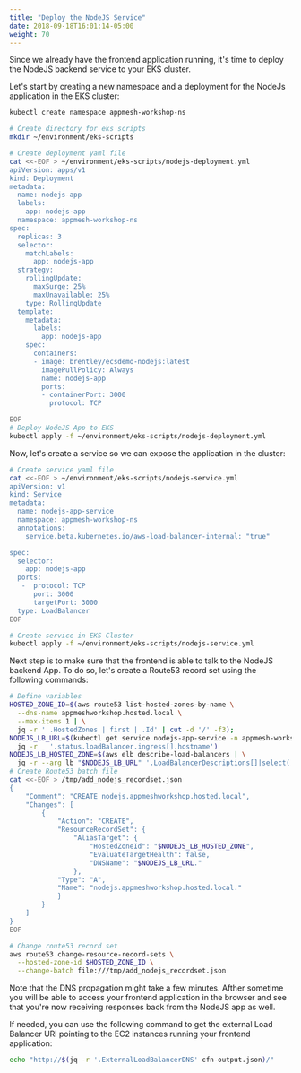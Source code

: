 ```yaml
---
title: "Deploy the NodeJS Service"
date: 2018-09-18T16:01:14-05:00
weight: 70
---
```

Since we already have the frontend application running, it's time to deploy the NodeJS backend service to your EKS cluster.


Let's start by creating a new namespace and a deployment for the NodeJs application in the EKS cluster:



```bash
kubectl create namespace appmesh-workshop-ns

# Create directory for eks scripts
mkdir ~/environment/eks-scripts

# Create deployment yaml file
cat <<-EOF > ~/environment/eks-scripts/nodejs-deployment.yml
apiVersion: apps/v1
kind: Deployment
metadata:
  name: nodejs-app
  labels:
    app: nodejs-app
  namespace: appmesh-workshop-ns
spec:
  replicas: 3
  selector:
    matchLabels:
      app: nodejs-app
  strategy:
    rollingUpdate:
      maxSurge: 25%
      maxUnavailable: 25%
    type: RollingUpdate
  template:
    metadata:
      labels:
        app: nodejs-app
    spec:
      containers:
      - image: brentley/ecsdemo-nodejs:latest
        imagePullPolicy: Always
        name: nodejs-app
        ports:
        - containerPort: 3000
          protocol: TCP

EOF
# Deploy NodeJS App to EKS
kubectl apply -f ~/environment/eks-scripts/nodejs-deployment.yml
```

Now, let's create a service so we can expose the application in the cluster:

```bash
# Create service yaml file
cat <<-EOF > ~/environment/eks-scripts/nodejs-service.yml
apiVersion: v1
kind: Service
metadata:
  name: nodejs-app-service
  namespace: appmesh-workshop-ns
  annotations:
    service.beta.kubernetes.io/aws-load-balancer-internal: "true"

spec:
  selector:
    app: nodejs-app
  ports:
   -  protocol: TCP
      port: 3000
      targetPort: 3000
  type: LoadBalancer
EOF

# Create service in EKS Cluster
kubectl apply -f ~/environment/eks-scripts/nodejs-service.yml
```

Next step is to make sure that the frontend is able to talk to the NodeJS backend App. To do so, let's create a Route53 record set using the following commands:

```bash
# Define variables
HOSTED_ZONE_ID=$(aws route53 list-hosted-zones-by-name \
  --dns-name appmeshworkshop.hosted.local \
  --max-items 1 | \
  jq -r ' .HostedZones | first | .Id' | cut -d '/' -f3);
NODEJS_LB_URL=$(kubectl get service nodejs-app-service -n appmesh-workshop-ns -o json | \
  jq -r   '.status.loadBalancer.ingress[].hostname')
NODEJS_LB_HOSTED_ZONE=$(aws elb describe-load-balancers | \
  jq -r --arg lb "$NODEJS_LB_URL" '.LoadBalancerDescriptions[]|select(.DNSName==$lb).CanonicalHostedZoneNameID')
# Create Route53 batch file
cat <<-EOF > /tmp/add_nodejs_recordset.json
{
    "Comment": "CREATE nodejs.appmeshworkshop.hosted.local",
    "Changes": [
        {
            "Action": "CREATE",
            "ResourceRecordSet": {
                "AliasTarget": {
                    "HostedZoneId": "$NODEJS_LB_HOSTED_ZONE",
                    "EvaluateTargetHealth": false,
                    "DNSName": "$NODEJS_LB_URL."
                },
            "Type": "A",
            "Name": "nodejs.appmeshworkshop.hosted.local."
            }
        }
    ]
}
EOF

# Change route53 record set
aws route53 change-resource-record-sets \
  --hosted-zone-id $HOSTED_ZONE_ID \
  --change-batch file:///tmp/add_nodejs_recordset.json
```

Note that the DNS propagation might take a few minutes. Afther sometime you will be able to access your frontend application in the browser and see that you're now receiving responses back from the NodeJS app as well.

If needed, you can use the following command to get the external Load Balancer URl pointing to the EC2 instances running your frontend application:

```bash
echo "http://$(jq -r '.ExternalLoadBalancerDNS' cfn-output.json)/"
```
